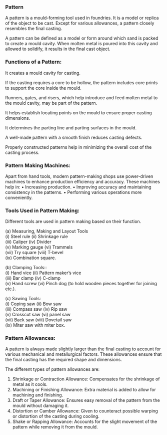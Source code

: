 ### Pattern

A pattern is a mould-forming tool used in foundries. It is a model or replica of the object to be cast. Except for various allowances, a pattern closely resembles the final casting.

A pattern can be defined as a model or form around which sand is packed to create a mould cavity. When molten metal is poured into this cavity and allowed to solidify, it results in the final cast object.

### Functions of a Pattern: 

It creates a mould cavity for casting.

If the casting requires a core to be hollow, the pattern includes core prints to support the core inside the mould.

Runners, gates, and risers, which help introduce and feed molten metal to the mould cavity, may be part of the pattern.

It helps establish locating points on the mould to ensure proper casting dimensions.

It determines the parting line and parting surfaces in the mould.

A well-made pattern with a smooth finish reduces casting defects.

Properly constructed patterns help in minimizing the overall cost of the casting process.


### Pattern Making Machines: 
Apart from hand tools, modern pattern-making shops use power-driven machines to enhance production efficiency and accuracy. These machines help in:
• Increasing production. 
• Improving accuracy and maintaining consistency in the patterns.
• Performing various operations more conveniently.

### Tools Used in Pattern Making:
Different tools are used in pattern making based on their function.

(a) Measuring, Making and Layout Tools<br>
(i) Steel rule 			  (ii) Shrinkage rule<br>
(iii) Caliper 			  (iv) Divider<br>
(v) Marking gauge 		(vi) Trammels<br>
(vii) Try square 		  (viii) T-bevel<br>
(ix) Combination square.

(b) Clamping Tools::<br>
(i) Hand vice     (ii) Pattern maker’s vice <br>
(iii) Bar clamp   (iv) C-clamp <br>
(v) Hand screw	  (vi) Pinch dog (to hold wooden pieces together for joining etc.).

(c) Sawing Tools:<br>
(i) Coping saw           (ii) Bow saw <br>
(iii) Compass saw        (iv) Rip saw <br>
(v) Crosscut saw         (vi) panel saw <br>
(vii) Back saw           (viii) Dovetail saw <br>
(ix) Miter saw with miter box.

### Pattern Allowances:
A pattern is always made slightly larger than the final casting to account for various mechanical and metallurgical factors. These allowances ensure that the final casting has the required shape and dimensions.

The different types of pattern allowances are:
1. Shrinkage or Contraction Allowance: Compensates for the shrinkage of metal as it cools. <br>
2. Machining or Finishing Allowance: Extra material is added to allow for machining and finishing. <br>
3. Draft or Taper Allowance: Ensures easy removal of the pattern from the mould without damaging it. <br>
4. Distortion or Camber Allowance: Given to counteract possible warping or distortion of the casting during cooling. <br>
5. Shake or Rapping Allowance: Accounts for the slight movement of the pattern while removing it from the mould. <br>
